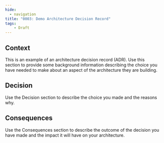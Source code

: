 ```yaml
---
hide:
  - navigation
title: "0003: Demo Architecture Decision Record"
tags: 
    - Draft
---
```


## Context

This is an example of an architecture decision record (ADR). Use this section to provide some background information describing the choice you have needed to make about an aspect of the architecture they are building.

## Decision

Use the Decision section to describe the choice you made and the reasons why.

## Consequences

Use the Consequences section to describe the outcome of the decision you have made and the impact it will have on your architecture.